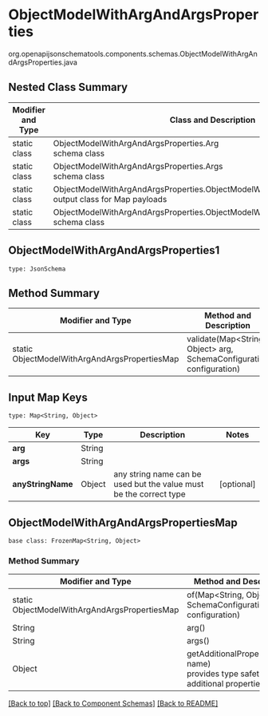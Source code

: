 # ObjectModelWithArgAndArgsProperties
org.openapijsonschematools.components.schemas.ObjectModelWithArgAndArgsProperties.java

## Nested Class Summary
| Modifier and Type | Class and Description |
| ----------------- | ---------------------- |
| static class | ObjectModelWithArgAndArgsProperties.Arg<br> schema class |
| static class | ObjectModelWithArgAndArgsProperties.Args<br> schema class |
| static class | ObjectModelWithArgAndArgsProperties.ObjectModelWithArgAndArgsPropertiesMap<br> output class for Map payloads |
| static class | ObjectModelWithArgAndArgsProperties.ObjectModelWithArgAndArgsProperties1<br> schema class |

## ObjectModelWithArgAndArgsProperties1
```
type: JsonSchema
```

## Method Summary
| Modifier and Type | Method and Description |
| ----------------- | ---------------------- |
| static ObjectModelWithArgAndArgsPropertiesMap | validate(Map<String, Object> arg, SchemaConfiguration configuration) |

## Input Map Keys
```
type: Map<String, Object>
```
Key | Type |  Description | Notes
------------ | ------------- | ------------- | -------------
**arg** | String |  |
**args** | String |  |
**anyStringName** | Object | any string name can be used but the value must be the correct type | [optional]

## ObjectModelWithArgAndArgsPropertiesMap
```
base class: FrozenMap<String, Object>
```

### Method Summary
| Modifier and Type | Method and Description |
| ----------------- | ---------------------- |
| static ObjectModelWithArgAndArgsPropertiesMap | of(Map<String, Object> arg, SchemaConfiguration configuration) |
| String | arg()<br> |
| String | args()<br> |
| Object | getAdditionalProperty(String name)<br>provides type safety for additional properties |

[[Back to top]](#top) [[Back to Component Schemas]](../../../README.md#Component-Schemas) [[Back to README]](../../../README.md)
